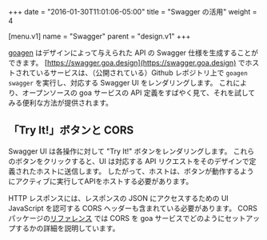 +++
date = "2016-01-30T11:01:06-05:00"
title = "Swagger の活用"
weight = 4

[menu.v1]
name = "Swagger"
parent = "design.v1"
+++

[goagen](/implement/goagen) はデザインによって与えられた API の Swagger 仕様を生成することができます。
[https://swagger.goa.design](https://swagger.goa.design) でホストされているサービスは、（公開されている）Github レポジトリ上で `goagen swagger` を実行し、対応する Swagger UI をレンダリングします。
これにより、オープンソースの goa サービスの API 定義をすばやく見て、それを試してみる便利な方法が提供されます。

## 「Try It!」ボタンと CORS

Swagger UI は各操作に対して "Try It!" ボタンをレンダリングします。
これらのボタンをクリックすると、UI は対応する API リクエストをそのデザインで定義されたホストに送信します。
したがって、ホストは、ボタンが動作するようにアクティブに実行してAPIをホストする必要があります。

HTTP レスポンスには、レスポンスの JSON にアクセスするための UI JavaScript を認可する CORS ヘッダーも含まれている必要があります。
CORS パッケージの[リファレンス](/reference/goa/cors) では CORS を goa サービスでどのようにセットアップするかの詳細を説明しています。
